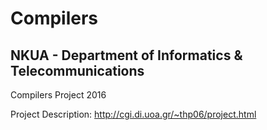 # Compilers

## NKUA - Department of Informatics & Telecommunications 

Compilers Project 2016

Project Description: http://cgi.di.uoa.gr/~thp06/project.html
